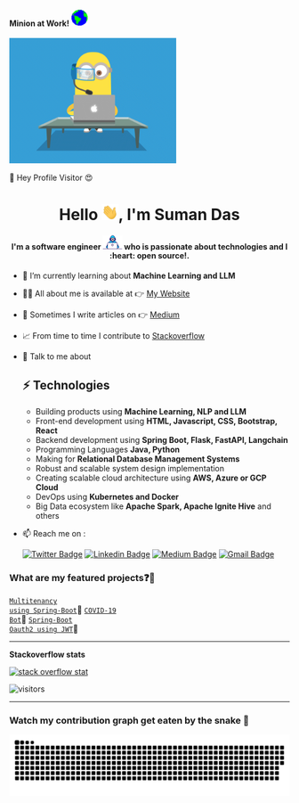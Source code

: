 #### Minion at Work!&nbsp;<img src="https://github.com/sumanentc/sumanentc/blob/master/assets/Earth.gif" width="30">

<img src="https://github.com/sumanentc/sumanentc/blob/master/assets/minion.gif" width="300">

:rainbow: Hey Profile Visitor 😍

<h1 align="center">Hello <img src="https://github.com/sumanentc/sumanentc/blob/master/assets/Hi.gif" width="30">, I'm Suman Das</h1>
<h4 align="center">I'm a software engineer <img src="https://github.com/sumanentc/sumanentc/blob/master/assets/Developer.gif" width="35">‍ who is passionate about technologies and I :heart: open source!.</h4>

- 📖 I’m currently learning about **Machine Learning and LLM**
- 👨‍💻 All about me is available at 👉 [My Website](https://sumanentc.github.io/)
- 📝 Sometimes I write articles on 👉 [Medium](https://dassum.medium.com/)
- 📈 From time to time I contribute to [Stackoverflow](https://stackoverflow.com/users/6805190/dassum?tab=profile)
- 💬 Talk to me about
  ## ⚡ Technologies
    - Building products using **Machine Learning, NLP and LLM**
    - Front-end development using **HTML, Javascript, CSS, Bootstrap, React**
    - Backend development using **Spring Boot, Flask, FastAPI, Langchain**
    - Programming Languages **Java, Python**
    - Making for **Relational Database Management Systems**
    - Robust and scalable system design implementation
    - Creating scalable cloud architecture using **AWS, Azure or GCP Cloud**
    - DevOps using **Kubernetes and Docker**
    - Big Data ecosystem like **Apache Spark, Apache Ignite Hive** and others

- 📫 Reach me on :

  [![Twitter Badge](https://img.shields.io/badge/-@dassum_-1ca0f1?style=flat-square&labelColor=1ca0f1&logo=twitter&logoColor=white&link=https://twitter.com/techie_das)](https://twitter.com/dassum_)
  [![Linkedin Badge](https://img.shields.io/badge/-dassum-blue?style=flat-square&logo=Linkedin&logoColor=white&link=https://www.linkedin.com/in/dassum/)](https://www.linkedin.com/in/dassum/)
  [![Medium Badge](https://img.shields.io/badge/-@SumanDas-03a57a?style=flat-square&labelColor=000000&logo=Medium&link=https://dassum.medium.com/)](https://medium.com/@dassum)
  [![Gmail Badge](https://img.shields.io/badge/-sumanentc@gmail.com-c14438?style=flat-square&logo=Gmail&logoColor=white&link=mailto:sumanentc@gmail.com)](mailto:sumanentc@gmail.com)

### What are my featured projects:question::rocket:

<code>[Multitenancy using Spring-Boot](https://github.com/sumanentc/multitenant)</code>:office:
<code>[COVID-19 Bot](https://github.com/sumanentc/COVID-19-bot)</code>:robot:
<code>[Spring-Boot Oauth2 using JWT](https://github.com/sumanentc/springboot-oauth-jwt)</code>:guard:

--------------------------------------------------------------------------------------------------------------------------------------------------------------------

<strong>Stackoverflow stats</strong>

<a href="https://github.com/sumanentc/so-stats"><img height="200" src="https://so-stats-kurt-liao.vercel.app/api?user=6805190&theme=azure" alt="stack overflow stat"></a>


![visitors](https://visitor-badge.glitch.me/badge?page_id=sumanentc)

--------------------------------------------------------------------------------------------------------------------------------------------------------------------

### Watch my contribution graph get eaten by the snake 🐍

<!-- platane/snk works, it just puts it on a new branch -->
![sumanentc snake gif](https://github.com/sumanentc/sumanentc/blob/output/github-contribution-grid-snake.svg)

